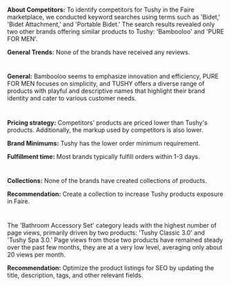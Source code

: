 
<!-- Competitors: Review analysis -->
#

__About Competitors:__ To identify competitors for Tushy in the Faire marketplace, we conducted keyword searches using terms such as 'Bidet,' 'Bidet Attachment,' and 'Portable Bidet.' The search results revealed only two other brands offering similar products to Tushy: 'Bambooloo' and 'PURE FOR MEN'.

__General Trends:__ None of the brands have received any reviews.

#

<!-- Competitors: Product optimization analysis -->

# 

__General:__ Bambooloo seems to emphasize innovation and efficiency, PURE FOR MEN focuses on simplicity, and TUSHY offers a diverse range of products with playful and descriptive names that highlight their brand identity and cater to various customer needs.

# 

<!-- Competitors: Competitor pricing, minimum order and fulfillment analysis -->

__Pricing strategy:__ Competitors' products are priced lower than Tushy's products. Additionally, the markup used by competitors is also lower.

__Brand Minimums:__ Tushy has the lower order minimum requirement.

__Fulfillment time:__ Most brands typically fulfill orders within 1-3 days.


#

<!-- Competitors: Competitor collection analysis -->

# 

__Collections:__ None of the brands have created collections of products.

__Recommendation:__ Create a collection to increase Tushy products exposure in Faire.

#

<!-- Product: page views by category last 12 months -->

# 

The 'Bathroom Accessory Set' category leads with the highest number of page views, primarily driven by two products: 'Tushy Classic 3.0' and 'Tushy Spa 3.0.' Page views from those two products have remained steady over the past few months, they are at a very low level, averaging only about 20 views per month.

__Recommendation:__ Optimize the product listings for SEO by updating the title, description, tags, and other relevant fields.

# 

<!-- Product: conversion by category -->

# 



#

<!-- Product: conversion by product -->

# 

#

<!-- end -->